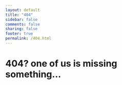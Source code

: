```yaml
---
layout: default
title: "404"
sidebar: false
comments: false
sharing: false
footer: true
permalink: /404.html
---
```


<h1>404? one of us is missing something...</h1>
